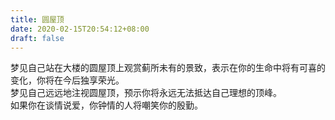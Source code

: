 ```yaml
---
title: 圆屋顶
date: 2020-02-15T20:54:12+08:00
draft: false
---
```


梦见自己站在大楼的圆屋顶上观赏蓟所未有的景致，表示在你的生命中将有可喜的变化，你将在今后独享荣光。<br>
梦见自己远远地注视圆屋顶，预示你将永远无法抵达自己理想的顶峰。<br>
如果你在谈情说爱，你钟情的人将嘲笑你的殷勤。<br>
